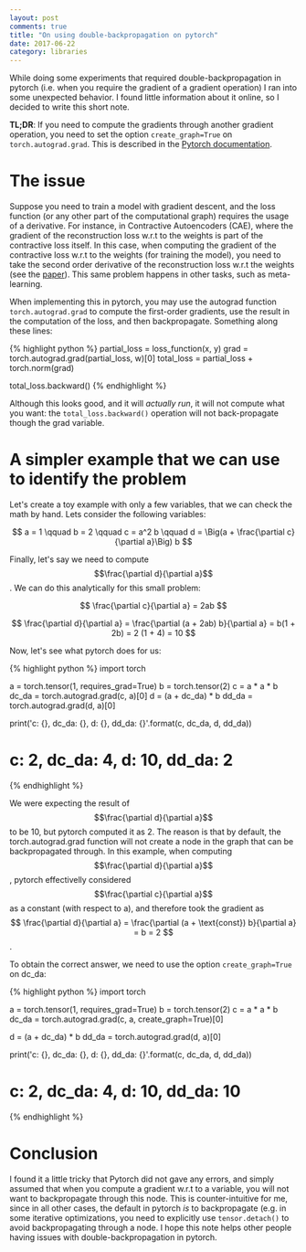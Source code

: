 ```yaml
---
layout: post
comments: true
title: "On using double-backpropagation on pytorch"
date: 2017-06-22
category: libraries
---
```


While doing some experiments that required double-backpropagation in pytorch (i.e. when you require the gradient of a gradient operation) I ran into some unexpected behavior. I found little information about it online, so I decided to write this short note.

__TL;DR__: If you need to compute the gradients through another gradient operation, you need to set the option ```create_graph=True``` on ```torch.autograd.grad```. This is described in the [Pytorch documentation](https://pytorch.org/docs/stable/autograd.html#torch.autograd.grad).

# The issue

Suppose you need to train a model with gradient descent, and the loss function (or any other part of the computational graph) requires the usage of a derivative. For instance, in Contractive Autoencoders (CAE), where the gradient of the reconstruction loss w.r.t to the weights is part of the contractive loss itself. In this case, when computing the gradient of the contractive loss w.r.t to the weights (for training the model), you need to take the second order derivative of the reconstruction loss w.r.t the weights (see the [paper](http://www.icml-2011.org/papers/455_icmlpaper.pdf)). This same problem happens in other tasks, such as meta-learning.

When implementing this in pytorch, you may use the autograd function ```torch.autograd.grad``` to compute the first-order gradients, use the result in the computation of the loss, and then backpropagate. Something along these lines:

{% highlight python %}
partial_loss = loss_function(x, y)
grad = torch.autograd.grad(partial_loss, w)[0]
total_loss = partial_loss + torch.norm(grad)

total_loss.backward()
{% endhighlight %}

Although this looks good, and it will *actually run*, it will not compute what you want: the ```total_loss.backward()``` operation will not back-propagate though the grad variable. 

# A simpler example that we can use to identify the problem

Let's create a toy example with only a few variables, that we can check the math by hand. Lets consider the following variables:

$$ a = 1 \qquad b = 2 \qquad  c = a^2 b  \qquad  d = \Big(a + \frac{\partial c}{\partial a}\Big) b  $$

Finally, let's say we need to compute $$\frac{\partial d}{\partial a}$$. We can do this analytically for this small problem:

$$ \frac{\partial c}{\partial a} = 2ab $$

$$ \frac{\partial d}{\partial a} = \frac{\partial (a + 2ab) b}{\partial a} = b(1 + 2b) = 2 (1 + 4) = 10 $$

Now, let's see what pytorch does for us:

{% highlight python %}
import torch 

a = torch.tensor(1, requires_grad=True)
b = torch.tensor(2)
c = a * a * b
dc_da = torch.autograd.grad(c, a)[0]
d = (a + dc_da) * b
dd_da = torch.autograd.grad(d, a)[0]

print('c: {}, dc_da: {}, d: {}, dd_da: {}'.format(c, dc_da, d, dd_da))
# c: 2, dc_da: 4, d: 10, dd_da: 2
{% endhighlight %}

We were expecting the result of $$\frac{\partial d}{\partial a}$$ to be 10, but pytorch computed it as 2. The reason is that by default, the torch.autograd.grad function will not create a node in the graph that can be backpropagated through. In this example, when computing $$\frac{\partial d}{\partial a}$$, pytorch effectivelly considered $$\frac{\partial c}{\partial a}$$ as a constant (with respect to a), and therefore took the gradient as  $$ \frac{\partial d}{\partial a} = \frac{\partial (a + \text{const}) b}{\partial a} = b = 2 $$.

To obtain the correct answer, we need to use the option ```create_graph=True``` on dc_da:


{% highlight python %}
import torch 

a = torch.tensor(1, requires_grad=True)
b = torch.tensor(2)
c = a * a * b
dc_da = torch.autograd.grad(c, a, create_graph=True)[0]

d = (a + dc_da) * b
dd_da = torch.autograd.grad(d, a)[0]

print('c: {}, dc_da: {}, d: {}, dd_da: {}'.format(c, dc_da, d, dd_da))
# c: 2, dc_da: 4, d: 10, dd_da: 10
{% endhighlight %}

# Conclusion

I found it a little tricky that Pytorch did not gave any errors, and simply assumed that when you compute a gradient w.r.t to a variable, you will not want to backpropagate through this node. This is counter-intuitive for me, since in all other cases, the default in pytorch *is* to backpropagate (e.g. in some iterative optimizations, you need to explicitly use ```tensor.detach()``` to avoid backpropagating through a node. I hope this note helps other people having issues with double-backpropagation in pytorch.
